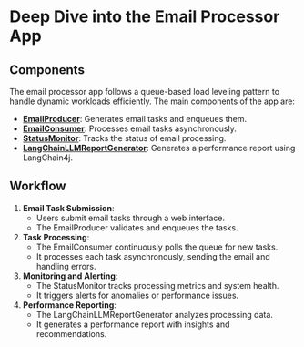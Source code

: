 # Deep Dive into the Email Processor App

## Components

The email processor app follows a queue-based load leveling pattern to handle dynamic workloads efficiently. The main components of the app are:

- **[EmailProducer](./src/main/java/com/example/demo/EmailProducer.java)**: Generates email tasks and enqueues them.
- **[EmailConsumer](./src/main/java/com/example/demo//EmailConsumer.java)**: Processes email tasks asynchronously.
- **[StatusMonitor](./src/main/java/com/example/demo//StatusMonitor.java)**: Tracks the status of email processing.
- **[LangChainLLMReportGenerator](./src/main/java/com/example/demo/LangChainLLMReportGenerator.java)**: Generates a performance report using LangChain4j.

## Workflow

1. **Email Task Submission**:
   - Users submit email tasks through a web interface.
   - The EmailProducer validates and enqueues the tasks.
2. **Task Processing**:
    - The EmailConsumer continuously polls the queue for new tasks.
    - It processes each task asynchronously, sending the email and handling errors.
3. **Monitoring and Alerting**:
    - The StatusMonitor tracks processing metrics and system health.
    - It triggers alerts for anomalies or performance issues.
4. **Performance Reporting**:
    - The LangChainLLMReportGenerator analyzes processing data.
    - It generates a performance report with insights and recommendations.

